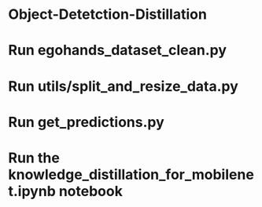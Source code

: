 # Object-Detetction-Distillation
# Run egohands_dataset_clean.py
# Run utils/split_and_resize_data.py
# Run get_predictions.py
# Run the knowledge_distillation_for_mobilenet.ipynb notebook
